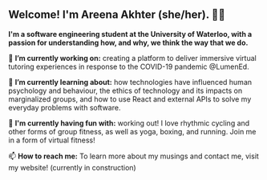 ## Welcome! I'm Areena Akhter (she/her). :woman_technologist:
**I'm a software engineering student at the University of Waterloo, with a passion for understanding how, and why, we think the way that we do.**

🔭 **I’m currently working on:** creating a platform to deliver immersive virtual tutoring experiences in response to the COVID-19 pandemic @LumenEd.

🌱 **I’m currently learning about:** how technologies have influenced human psychology and behaviour, the ethics of technology and its impacts on marginalized groups, and how to use React and external APIs to solve my everyday problems with software.

👯 **I'm currently having fun with:** working out! I love rhythmic cycling and other forms of group fitness, as well as yoga, boxing, and running. Join me in a form of virtual fitness!

📫 **How to reach me:** To learn more about my musings and contact me, visit my website! (currently in construction)
